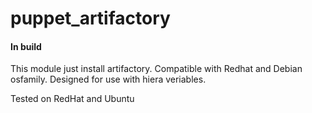 # puppet_artifactory
#### In build ####
This module just install artifactory.
Compatible with Redhat and Debian osfamily. 
Designed for use with hiera veriables.

Tested on RedHat and Ubuntu


